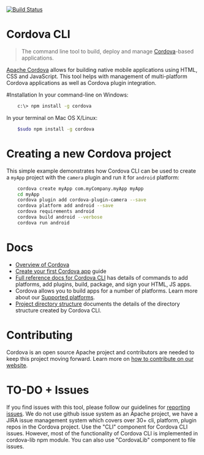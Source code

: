 <!--
#
# Licensed to the Apache Software Foundation (ASF) under one
# or more contributor license agreements.  See the NOTICE file
# distributed with this work for additional information
# regarding copyright ownership.  The ASF licenses this file
# to you under the Apache License, Version 2.0 (the
# "License"); you may not use this file except in compliance
# with the License.  You may obtain a copy of the License at
#
# http://www.apache.org/licenses/LICENSE-2.0
#
# Unless required by applicable law or agreed to in writing,
# software distributed under the License is distributed on an
# "AS IS" BASIS, WITHOUT WARRANTIES OR CONDITIONS OF ANY
#  KIND, either express or implied.  See the License for the
# specific language governing permissions and limitations
# under the License.
#
-->
[![Build Status](https://travis-ci.org/apache/cordova-cli.svg?branch=master)](https://travis-ci.org/apache/cordova-cli)

# Cordova CLI

> The command line tool to build, deploy and manage [Cordova](http://cordova.apache.org)-based applications.

[Apache Cordova](http://cordova.apache.org) allows for building native mobile applications using HTML, CSS and JavaScript. 
This tool helps with management of multi-platform Cordova applications as well as Cordova plugin integration.

#Installation
In your command-line on Windows:    
```bash    
    c:\> npm install -g cordova
```    
    
In your terminal on Mac OS X/Linux:
```bash    
    $sudo npm install -g cordova
```

# Creating a new Cordova project
This simple example demonstrates how Cordova CLI can be used to create a `myApp` project with the `camera` plugin and run it for `android` platform:

```bash
    cordova create myApp com.myCompany.myApp myApp
    cd myApp
    cordova plugin add cordova-plugin-camera --save
    cordova platform add android --save
    cordova requirements android    
    cordova build android --verbose
    cordova run android
```

# Docs
- [Overview of Cordova]
- [Create your first Cordova app] guide
- [Full reference docs for Cordova CLI][Reference docs] has details of commands to add platforms, add plugins, build, package, and sign your HTML, JS apps. 
- Cordova allows you to build apps for a number of platforms. Learn more about our [Supported platforms].
- [Project directory structure] documents the details of the directory structure created by Cordova CLI.

# Contributing
Cordova is an open source Apache project and contributors are needed to keep this project moving forward. Learn more on 
[how to contribute on our website][contribute]. 

# TO-DO + Issues

If you find issues with this tool, please follow our guidelines for [reporting issues]. 
We do not use github issue system as an Apache project, we have a JIRA issue management system which covers over 30+ cli, platform, 
plugin repos in the Cordova project. Use the "CLI" component for Cordova CLI issues. However, most of the 
functionality of Cordova CLI is implemented in cordova-lib npm module. You can also use "CordovaLib" component to file issues.

[Overview of Cordova]: http://cordova.apache.org/docs/en/latest/guide/overview/
[Create your first Cordova app]: http://cordova.apache.org/docs/en/latest/guide/cli/index.html
[Reference docs]: http://cordova.apache.org/docs/en/latest/cordova-cli/index.html
[Supported platforms]: http://cordova.apache.org/docs/en/latest/guide/support/index.html
[Project directory structure]: http://cordova.apache.org/docs/en/latest/cordova-cli/index.html#directory-structure
[Contribute]: http://cordova.apache.org/contribute/
[Reporting issues]: http://cordova.apache.org/contribute/issues.html
